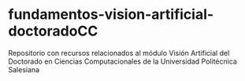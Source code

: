 # fundamentos-vision-artificial-doctoradoCC
Repositorio con recursos relacionados al módulo Visión Artificial del Doctorado en Ciencias Computacionales de la Universidad Politécnica Salesiana
